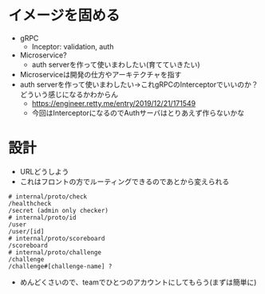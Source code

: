 # イメージを固める
- gRPC
  - Inceptor: validation, auth
- Microservice?
  - auth serverを作って使いまわしたい(育てていきたい)
- Microserviceは開発の仕方やアーキテクチャを指す
- auth serverを作って使いまわしたい→これgRPCのInterceptorでいいのか？どういう感じになるかわからん
  - https://engineer.retty.me/entry/2019/12/21/171549
  - 今回はInterceptorになるのでAuthサーバはとりあえず作らないかな


# 設計
- URLどうしよう
- これはフロントの方でルーティングできるのであとから変えられる
```
# internal/proto/check
/healthcheck
/secret (admin only checker)
# internal/proto/id
/user
/user/[id]
# internal/proto/scoreboard
/scoreboard
# internal/proto/challenge
/challenge
/challenge#[challenge-name] ?
```
- めんどくさいので、teamでひとつのアカウントにしてもらう(まずは簡単に)
